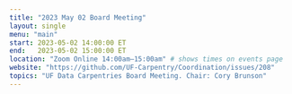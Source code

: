 ```yaml
---
title: "2023 May 02 Board Meeting"
layout: single
menu: "main"
start: 2023-05-02 14:00:00 ET
end:   2023-05-02 15:00:00 ET
location: "Zoom Online 14:00am–15:00am" # shows times on events page
website: "https://github.com/UF-Carpentry/Coordination/issues/208"
topics: "UF Data Carpentries Board Meeting. Chair: Cory Brunson"
---
```

